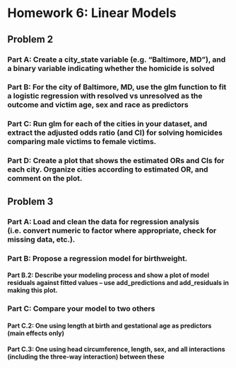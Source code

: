 Homework 6: Linear Models
================

## Problem 2

### Part A: Create a city_state variable (e.g. “Baltimore, MD”), and a binary variable indicating whether the homicide is solved

### Part B: For the city of Baltimore, MD, use the glm function to fit a logistic regression with resolved vs unresolved as the outcome and victim age, sex and race as predictors

### Part C: Run glm for each of the cities in your dataset, and extract the adjusted odds ratio (and CI) for solving homicides comparing male victims to female victims.

### Part D: Create a plot that shows the estimated ORs and CIs for each city. Organize cities according to estimated OR, and comment on the plot.

## Problem 3

### Part A: Load and clean the data for regression analysis (i.e. convert numeric to factor where appropriate, check for missing data, etc.).

### Part B: Propose a regression model for birthweight.

#### Part B.2: Describe your modeling process and show a plot of model residuals against fitted values – use add_predictions and add_residuals in making this plot.

### Part C: Compare your model to two others

#### Part C.2: One using length at birth and gestational age as predictors (main effects only)

#### Part C.3: One using head circumference, length, sex, and all interactions (including the three-way interaction) between these
